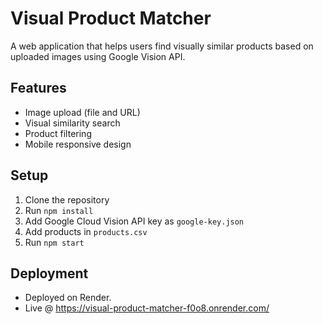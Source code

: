 # Visual Product Matcher

A web application that helps users find visually similar products based on uploaded images using Google Vision API.

## Features

- Image upload (file and URL)
- Visual similarity search
- Product filtering
- Mobile responsive design

## Setup

1. Clone the repository
2. Run `npm install`
3. Add Google Cloud Vision API key as `google-key.json`
4. Add products in `products.csv`
5. Run `npm start`

## Deployment

- Deployed on Render.
- Live @ https://visual-product-matcher-f0o8.onrender.com/
